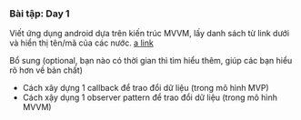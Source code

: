 <h3>Bài tập: Day 1</h3>

Viết ứng dụng android dựa trên kiến trúc MVVM, lấy danh sách từ link dưới và hiển thị tên/mã của các nước.
[a link](https://gist.githubusercontent.com/keeguon/2310008/raw/bdc2ce1c1e3f28f9cab5b4393c7549f38361be4e/countries.json)

Bổ sung (optional, bạn nào có thời gian thì tìm hiểu thêm, giúp các bạn hiểu rõ hơn về bản chất)
-	Cách xây dựng 1 callback để trao đổi dữ liệu (trong mô hình MVP)
-	Cách xậy dụng 1 observer pattern để trao đổi dữ liệu (trong mô hình MVVM)

